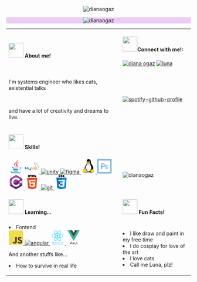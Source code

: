 <p align="center">
    <img src="https://komarev.com/ghpvc/?username=dianaogaz&label=Profile%20views&color=0e75b6&style=flat"
        alt="dianaogaz" />
</p>
<div align="center" , style="background-color: rgba(215, 149, 235, 0.466);">
    <img src="https://media.tenor.com/nqMC-PZUsUwAAAAC/studio-ghibli.gif" alt="dianaogaz" />
</div>
     
     
     
<table>
	<tr> 
		<td>
		<h4> 
		<img src="https://i.pinimg.com/originals/e3/43/ec/e343ec80a8b6af8083e1bd82cac10585.gif" width="40px"height="40px"> 
		About me! 
		</h4>
    </td>
		<td>
		<h4 align="left"> <img src="https://i.pinimg.com/originals/e3/43/ec/e343ec80a8b6af8083e1bd82cac10585.gif"
                width="40px" height="40px">Connect with me!:</h4>
       		<p align="left">
                <a href="https://www.linkedin.com/in/diana-ogaz-69b989247/" target="blank"><img align="center"
                src="https://raw.githubusercontent.com/rahuldkjain/github-profile-readme-generator/master/src/images/icons/Social/linked-in-alt.svg"
                alt="diana ogaz" height="30" width="40" /></a>
            	<a href="https://stackoverflow.com/users/19557556/diana-ogaz" target="blank"><img align="center"
                src="https://raw.githubusercontent.com/rahuldkjain/github-profile-readme-generator/master/src/images/icons/Social/stack-overflow.svg"
                alt="luna" height="30" width="40" /></a>
        	</p>
		</td>
    </tr>
    <tr>
   	<td>
    <p>I'm systems engineer who likes cats, existential talks  </p> 
    <br>
    <p>and have a lot of creativity and dreams to live.</p>
    </td>
    <td>
       
  [![spotify-github-profile](https://spotify-github-profile.vercel.app/api/view?uid=wlybfcvmjqkdo9gffdshathq5&cover_image=true&theme=natemoo-re&show_offline=true&background_color=3584e4&interchange=false&bar_color=dc8add&bar_color_cover=false)](https://github.com/kittinan/spotify-github-profile)
    </td>
   </tr>
  <tr>
    <td>
    <h4>
    <img src="https://i.pinimg.com/originals/e3/43/ec/e343ec80a8b6af8083e1bd82cac10585.gif" width="40px"
    height="40px"> Skills! 
    </h4>
    </td>
  </tr>
  <tr>
    </td>
    <td>
    <img
    src="https://raw.githubusercontent.com/devicons/devicon/master/icons/java/java-original.svg"
    alt="java" width="40" height="40" /> </a>
    <a href="https://www.mysql.com/" target="_blank" rel="noreferrer"> <img
    src="https://raw.githubusercontent.com/devicons/devicon/master/icons/mysql/mysql-original-wordmark.svg"
    alt="mysql" width="40" height="40" /> </a>
    <a href="https://unity.com/" target="_blank" rel="noreferrer"> <img
    src="https://www.vectorlogo.zone/logos/unity3d/unity3d-icon.svg" alt="unity" width="40"
    height="40" /> </a>
    <a href="https://www.figma.com/" target="_blank" rel="noreferrer"> <img
    src="https://www.vectorlogo.zone/logos/figma/figma-icon.svg" alt="figma" width="40" height="40" />
    </a>
    <a href="https://www.linux.org/" target="_blank" rel="noreferrer"> <img
    src="https://raw.githubusercontent.com/devicons/devicon/master/icons/linux/linux-original.svg"
    alt="linux" width="40" height="40" /> </a>
    <a href="httpsy://www.photoshop.com/en" target="_blank" rel="noreferrer"> <img
    src="https://raw.githubusercontent.com/devicons/devicon/master/icons/photoshop/photoshop-line.svg"
    alt="photoshop" width="40" height="40" /> </a>
    <a href="https://www.w3schools.com/cs/" target="_blank" rel="noreferrer"> <img
    src="https://raw.githubusercontent.com/devicons/devicon/master/icons/csharp/csharp-original.svg"
    alt="csharp" width="40" height="40" /> </a>
    <a href="https://www.w3.org/html/" target="_blank" rel="noreferrer"> <img
    src="https://raw.githubusercontent.com/devicons/devicon/master/icons/html5/html5-original-wordmark.svg"
    alt="html5" width="40" height="40" /> </a>
    <a href="https://git-scm.com/" target="_blank" rel="noreferrer"> <img
    src="https://www.vectorlogo.zone/logos/git-scm/git-scm-icon.svg" alt="git" width="40" height="40" />
    </a>
    <a href="https://www.w3schools.com/css/" target="_blank" rel="noreferrer"> <img
    src="https://raw.githubusercontent.com/devicons/devicon/master/icons/css3/css3-original-wordmark.svg"
    alt="css3" width="40" height="40" /> </a>
</td>
   <td>
   <img align="center"src="https://github-readme-stats.vercel.app/api/top-langs?username=dianaogaz&show_icons=true&locale=en&layout=compact" alt="dianaogaz" width="300" />
   <a href="https://www.java.com" target="_blank" rel="noreferrer">
   </td>
</tr>     
  <td>
  <h4>
  <img src="https://i.pinimg.com/originals/e3/43/ec/e343ec80a8b6af8083e1bd82cac10585.gif" width="40px" height="40px"> 
  Learning... 
  </h4>
</td>
<td>
  <h4> <img src="https://i.pinimg.com/originals/e3/43/ec/e343ec80a8b6af8083e1bd82cac10585.gif" width="40px"
                height="40px"> Fun Facts! 
  </h4>
</td>
<tr>
<td>
  <li>Fontend</li>
    <a href="https://developer.mozilla.org/en-US/docs/Web/JavaScript" target="_blank" rel="noreferrer"> <img
    src="https://raw.githubusercontent.com/devicons/devicon/master/icons/javascript/javascript-original.svg"
    alt="javascript" width="40" height="40" /> </a>
    <a href="https://angular.io" target="_blank" rel="noreferrer"> <img
    src="https://angular.io/assets/images/logos/angular/angular.svg" alt="angular" width="40"
    height="40" /> </a>
    <a href="https://reactjs.org/" target="_blank" rel="noreferrer"> <img
    src="https://raw.githubusercontent.com/devicons/devicon/master/icons/react/react-original-wordmark.svg"
    alt="react" width="40" height="40" /> </a>
    <a href="https://vuejs.org/" target="_blank" rel="noreferrer"> <img
    src="https://raw.githubusercontent.com/devicons/devicon/master/icons/vuejs/vuejs-original-wordmark.svg"
    alt="vuejs" width="40" height="40" /> </a>
    <p>And another stuffs like...
    <li>How to survive in real life </li>
    </p>
  <td>
    <li>I like draw and paint in my free time</li>
   <li>I do cosplay for love of the art</li>
   <li>I love cats</li>
   <li>Call me Luna, plz!</li>
  </td>
  </td>
</table>




